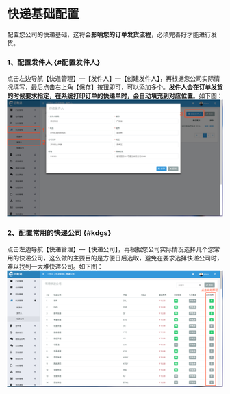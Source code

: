 # 快递基础配置

配置您公司的快递基础，这将会**影响您的订单发货流程**，必须完善好才能进行发货。

### 1、配置发件人 {#配置发件人}

点击左边导航【快递管理】—【发件人】—【创建发件人】，再根据您公司实际情况填写，最后点击右上角【保存】按钮即可，可以添加多个。**发件人会在订单发货的时候要求指定，在系统打印订单的快递单时，会自动填充到对应位置**。如下图：![](/assets/kdgl-fjr.png)

### 2、配置常用的快递公司 {#kdgs}

点击左边导航【快递管理】—【快递公司】，再根据您公司实际情况选择几个您常用的快递公司，这么做的主要目的是方便日后选取，避免在要求选择快递公司时，难以找到一大堆快递公司。如下图：![](/assets/kdgl-kdgs.png)

